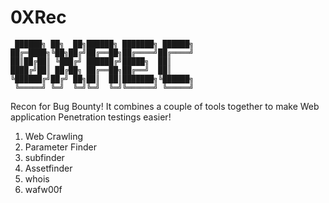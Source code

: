 # 0XRec

```
 ██████╗ ██╗  ██╗██████╗ ███████╗ ██████╗
██╔═████╗╚██╗██╔╝██╔══██╗██╔════╝██╔════╝
██║██╔██║ ╚███╔╝ ██████╔╝█████╗  ██║     
████╔╝██║ ██╔██╗ ██╔══██╗██╔══╝  ██║     
╚██████╔╝██╔╝ ██╗██║  ██║███████╗╚██████╗
 ╚═════╝ ╚═╝  ╚═╝╚═╝  ╚═╝╚══════╝ ╚═════╝
```
Recon for Bug Bounty!
It combines a couple of tools together to make Web application Penetration testings easier!
1) Web Crawling
2) Parameter Finder
3) subfinder
4) Assetfinder
5) whois
6) wafw00f
